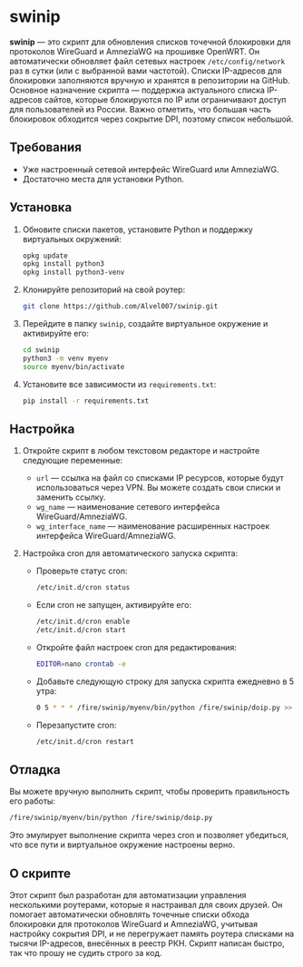 # swinip

**swinip** — это скрипт для обновления списков точечной блокировки для протоколов WireGuard и AmneziaWG на прошивке OpenWRT. Он автоматически обновляет файл сетевых настроек `/etc/config/network` раз в сутки (или с выбранной вами частотой). Списки IP-адресов для блокировки заполняются вручную и хранятся в репозитории на GitHub. Основное назначение скрипта — поддержка актуального списка IP-адресов сайтов, которые блокируются по IP или ограничивают доступ для пользователей из России. Важно отметить, что большая часть блокировок обходится через сокрытие DPI, поэтому список небольшой.

## Требования

- Уже настроенный сетевой интерфейс WireGuard или AmneziaWG.
- Достаточно места для установки Python.

## Установка

1. Обновите списки пакетов, установите Python и поддержку виртуальных окружений:

    ```sh
    opkg update
    opkg install python3
    opkg install python3-venv
    ```

2. Клонируйте репозиторий на свой роутер:

    ```sh
    git clone https://github.com/Alvel007/swinip.git
    ```

3. Перейдите в папку `swinip`, создайте виртуальное окружение и активируйте его:

    ```sh
    cd swinip
    python3 -m venv myenv
    source myenv/bin/activate
    ```

4. Установите все зависимости из `requirements.txt`:

    ```sh
    pip install -r requirements.txt
    ```

## Настройка

1. Откройте скрипт в любом текстовом редакторе и настройте следующие переменные:
    - `url` — ссылка на файл со списками IP ресурсов, которые будут использоваться через VPN. Вы можете создать свои списки и заменить ссылку.
    - `wg_name` — наименование сетевого интерфейса WireGuard/AmneziaWG.
    - `wg_interface_name` — наименование расширенных настроек интерфейса WireGuard/AmneziaWG.

2. Настройка cron для автоматического запуска скрипта:

    - Проверьте статус cron:

        ```sh
        /etc/init.d/cron status
        ```

    - Если cron не запущен, активируйте его:

        ```sh
        /etc/init.d/cron enable
        /etc/init.d/cron start
        ```

    - Откройте файл настроек cron для редактирования:

        ```sh
        EDITOR=nano crontab -e
        ```

    - Добавьте следующую строку для запуска скрипта ежедневно в 5 утра:

        ```sh
        0 5 * * * /fire/swinip/myenv/bin/python /fire/swinip/doip.py >> /fire/swinip/cronjob.log 2>&1
        ```

    - Перезапустите cron:

        ```sh
        /etc/init.d/cron restart
        ```

## Отладка

Вы можете вручную выполнить скрипт, чтобы проверить правильность его работы:

```sh
/fire/swinip/myenv/bin/python /fire/swinip/doip.py
```
Это эмулирует выполнение скрипта через cron и позволяет убедиться, что все пути и виртуальное окружение настроены верно.

## О скрипте
Этот скрипт был разработан для автоматизации управления несколькими роутерами, которые я настраивал для своих друзей. Он помогает автоматически обновлять точечные списки обхода блокировки для протоколов WireGuard и AmneziaWG, учитывая настройку сокрытия DPI, и не перегружает память роутера списками на тысячи IP-адресов, внесённых в реестр РКН. Скрипт написан быстро, так что прошу не судить строго за код.